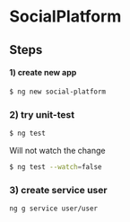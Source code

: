 # SocialPlatform

## Steps

#### 1) create new app
```bash
$ ng new social-platform
```

### 2) try unit-test
```bash
$ ng test
```
Will not watch the change
```bash
$ ng test --watch=false
```

### 3) create service user
```bash
ng g service user/user
```
